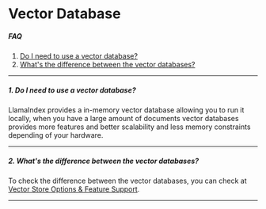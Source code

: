 # Vector Database

##### FAQ

1. [Do I need to use a vector database?](#1-do-i-need-to-use-a-vector-database)
2. [What's the difference between the vector databases?](#2-whats-the-difference-between-the-vector-databases)

---

##### 1. Do I need to use a vector database?

LlamaIndex provides a in-memory vector database allowing you to run it locally, when you have a large amount of documents vector databases provides more features and better scalability and less memory constraints depending of your hardware.

---

##### 2. What's the difference between the vector databases?

To check the difference between the vector databases, you can check at [Vector Store Options & Feature Support](/python/framework/module_guides/storing/vector_stores#vector-store-options--feature-support).

---
